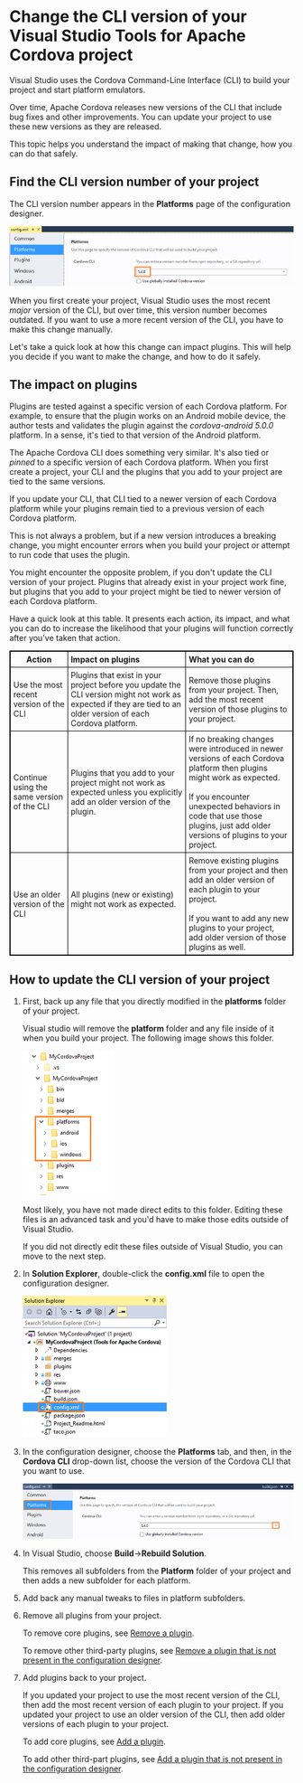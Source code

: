 <properties
   pageTitle="Not sure yet | Cordova"
   description="description"
   services="na"
   documentationCenter=""
   authors="normesta"
   tags=""/>
<tags
   ms.service="na"
   ms.devlang="javascript"
   ms.topic="article"
   ms.tgt_pltfrm="mobile-multiple"
   ms.workload="na"
   ms.date="12/01/2015"
   ms.author="normesta"/>

# Change the CLI version of your Visual Studio Tools for Apache Cordova project

 Visual Studio uses the Cordova Command-Line Interface (CLI) to build your project and start platform emulators.

 Over time, Apache Cordova releases new versions of the CLI that include bug fixes and other improvements. You can update your project to use these new versions as they are released.

 This topic helps you understand the impact of making that change, how you can do that safely.

## Find the CLI version number of your project

 The CLI version number appears in the **Platforms** page of the configuration designer.

![CLI version](media/change-cli-version/cli-version.png)

When you first create your project, Visual Studio uses the most recent *major* version of the CLI, but over time, this version number becomes outdated. If you want to use a more recent version of the CLI, you have to make this change manually.

Let's take a quick look at how this change can impact plugins. This will help you decide if you want to make the change, and how to do it safely.

## The impact on plugins

Plugins are tested against a specific version of each Cordova platform. For example, to ensure that the plugin works on an Android mobile device, the author tests and validates the plugin against the *cordova-android 5.0.0* platform. In a sense, it's tied to that version of the Android platform.

The Apache Cordova CLI does something very similar. It's also tied or *pinned* to a specific version of each Cordova platform. When you first create a project, your CLI and the plugins that you add to your project are tied to the same versions.

If you update your CLI, that CLI tied to a newer version of each Cordova platform while your plugins remain tied to a previous version of each Cordova platform.

This is not always a problem, but if a new version introduces a breaking change, you might encounter errors when you build your project or attempt to run code that uses the plugin.

You might encounter the opposite problem, if you don't update the CLI version of your project. Plugins that already exist in your project work fine, but plugins that you add to your project might be tied to newer version of each Cordova platform.  

Have a quick look at this table. It presents each action, its impact, and what you can do to increase the likelihood that your plugins will function correctly after you've taken that action.

<style>
    table, th, td {
        border: 1px solid black;
        border-collapse: collapse;
    }
    th, td {
        padding: 5px;
    }
</style>
<table>
    <thead>
        <tr>
            <th>Action</th>
            <th style="text-align:left">Impact on plugins</th>
            <th style="text-align:left">What you can do</th>
        </tr>
    </thead>
    <tbody>
        <tr>
            <td>Use the most recent version of the CLI</td>
            <td style="text-align:left">Plugins that exist in your project before you update the CLI version might not work as expected if they are tied to an older version of each Cordova platform.</td>
            <td style="text-align:left">Remove those plugins from your project.  Then, add the most recent version of those plugins to your project.</td>
        </tr>
        <tr>
            <td>Continue using the same version of the CLI</td>
            <td style="text-align:left">Plugins that you add to your project might not work as expected unless you explicitly add an older version of the plugin. </td>
            <td style="text-align:left">If no breaking changes were introduced in newer versions of each Cordova platform then plugins might work as expected.<br><br>If you encounter unexpected behaviors in code that use those plugins, just add older versions of plugins to your project. </td>
        </tr>
        <tr>
            <td>Use an older version of the CLI</td>
            <td style="text-align:left">All plugins (new or existing) might not work as expected.<br><br></td>
            <td style="text-align:left">Remove existing plugins from your project and then add an older version of each plugin to your project.
            <br><br>If you want to add any new plugins to your project, add older version of those plugins as well. </td>
        </tr>
    </tbody>
</table>

## How to update the CLI version of your project

1. First, back up any file that you directly modified in the **platforms** folder of your project.

    Visual studio will remove the **platform** folder and any file inside of it when you build your project. The following image shows this folder.

    ![CLI version](media/change-cli-version/platforms.png)

    Most likely, you have not made direct edits to this folder. Editing these files is an advanced task and you'd have to make those edits outside of Visual Studio.  

    If you did not directly edit these files outside of Visual Studio, you can move to the next step.

2. In **Solution Explorer**, double-click the **config.xml** file to open the configuration designer.

    ![CLI version](media/change-cli-version/config-xml.png)

3. In the configuration designer, choose the **Platforms** tab, and then, in the **Cordova CLI** drop-down list, choose the version of the Cordova CLI that you want to use.

   ![CLI version](media/change-cli-version/config-designer.png)

4. In Visual Studio, choose **Build**->**Rebuild Solution**.

    This removes all subfolders from the **Platform** folder of your project and then adds a new subfolder for each platform.

5. Add back any manual tweaks to files in platform subfolders.

6. Remove all plugins from your project.

   To remove core plugins, see [Remove a plugin](./develop-apps/manage-plugins.md#Adding).

   To remove other third-party plugins, see [Remove a plugin that is not present in the configuration designer](./develop-apps/manage-plugins.md#AddOther).

7. Add plugins back to your project.

   If you updated your project to use the most recent version of the CLI, then add the most recent version of each plugin to your project. If you updated your project to use an older version of the CLI, then add older versions of each plugin to your project.

   To add core plugins, see [Add a plugin](./develop-apps/manage-plugins.md#Adding).

   To add other third-part plugins, see [Add a plugin that is not present in the configuration designer](./develop-apps/manage-plugins.md#AddOther).
